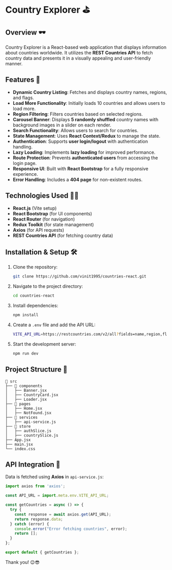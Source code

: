 # Country Explorer ⛳

## Overview 🕶
Country Explorer is a React-based web application that displays information about countries worldwide. It utilizes the **REST Countries API** to fetch country data and presents it in a visually appealing and user-friendly manner.

## **Features 🚀**  
- **Dynamic Country Listing**: Fetches and displays country names, regions, and flags.  
- **Load More Functionality**: Initially loads 10 countries and allows users to load more.  
- **Region Filtering**: Filters countries based on selected regions.  
- **Carousel Banner**: Displays **5 randomly shuffled** country names with background images in a slider on each render.  
- **Search Functionality**: Allows users to search for countries.  
- **State Management**: Uses **React Context/Redux** to manage the state.  
- **Authentication**: Supports **user login/logout** with authentication handling.  
- **Lazy Loading**: Implements **lazy loading** for improved performance.  
- **Route Protection**: Prevents **authenticated users** from accessing the login page.  
- **Responsive UI**: Built with **React Bootstrap** for a fully responsive experience.  
- **Error Handling**: Includes a **404 page** for non-existent routes.  

## Technologies Used 👩‍💻
- **React.js** (Vite setup)
- **React Bootstrap** (for UI components)
- **React Router** (for navigation)
- **Redux Toolkit** (for state management)
- **Axios** (for API requests)
- **REST Countries API** (for fetching country data)

## Installation & Setup 🛠
1. Clone the repository:
   ```sh
   git clone https://github.com/vinit1995/countries-react.git
   ```
2. Navigate to the project directory:
   ```sh
   cd countries-react
   ```
3. Install dependencies:
   ```sh
   npm install
   ```
4. Create a `.env` file and add the API URL:
   ```sh
   VITE_API_URL=https://restcountries.com/v2/all?fields=name,region,flag,independent
   ```
5. Start the development server:
   ```sh
   npm run dev
   ```

## Project Structure 🎄
```
📂 src
├── 📂 components
│   ├── Banner.jsx
│   ├── CountryCard.jsx
│   ├── Loader.jsx
├── 📂 pages
│   ├── Home.jsx
│   ├── NotFound.jsx
├── 📂 services
│   ├── api-service.js
├── 📂 store
│   ├── authSlice.js
│   ├── countrySlice.js
├── App.jsx
├── main.jsx
└── index.css
```

## API Integration 🎯
Data is fetched using **Axios** in `api-service.js`:
```javascript
import axios from 'axios';

const API_URL = import.meta.env.VITE_API_URL;

const getCountries = async () => {
  try {
    const response = await axios.get(API_URL);
    return response.data;
  } catch (error) {
    console.error("Error fetching countries", error);
    return [];
  }
};

export default { getCountries };
```
Thank you! 😉😎
